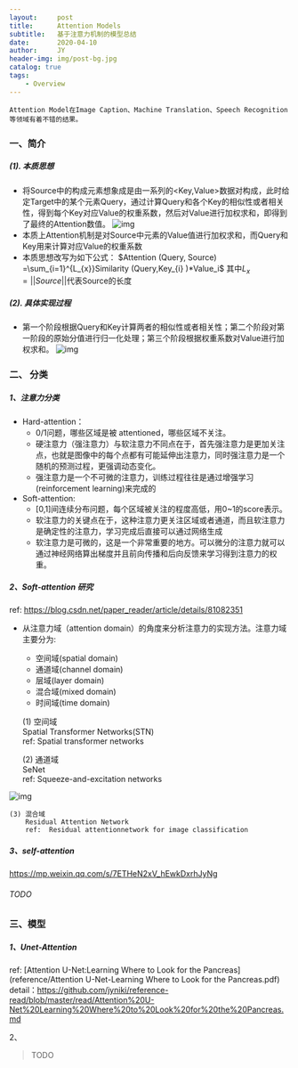 ```yaml
---
layout:     post
title:      Attention Models
subtitle:   基于注意力机制的模型总结
date:       2020-04-10
author:     JY
header-img: img/post-bg.jpg
catalog: true
tags:
    - Overview
---
```


`Attention Model在Image Caption、Machine Translation、Speech Recognition等领域有着不错的结果。`

### 一、简介
##### (1). 本质思想

- 将Source中的构成元素想象成是由一系列的<Key,Value>数据对构成，此时给定Target中的某个元素Query，通过计算Query和各个Key的相似性或者相关性，得到每个Key对应Value的权重系数，然后对Value进行加权求和，即得到了最终的Attention数值。
  ![img](https://github.com/ZJU-CVs/zju-cvs.github.io/raw/master/img/picture/attention2.png)
- 本质上Attention机制是对Source中元素的Value值进行加权求和，而Query和Key用来计算对应Value的权重系数
- 本质思想改写为如下公式：
$Attention (Query, Source) =\sum_{i=1}^{L_{x}}Similarity (Query,Key_{i} )*Value_i$
其中$L_x=||Source||$代表Source的长度

##### (2). 具体实现过程

- 第一个阶段根据Query和Key计算两者的相似性或者相关性；第二个阶段对第一阶段的原始分值进行归一化处理；第三个阶段根据权重系数对Value进行加权求和。
![img](https://github.com/ZJU-CVs/zju-cvs.github.io/raw/master/img/picture/attention1.jpg)


### 二、 分类

##### 1、注意力分类

- Hard-attention： 
  - 0/1问题，哪些区域是被 attentioned，哪些区域不关注。
  - 硬注意力（强注意力）与软注意力不同点在于，首先强注意力是更加关注点，也就是图像中的每个点都有可能延伸出注意力，同时强注意力是一个随机的预测过程，更强调动态变化。
  - 强注意力是一个不可微的注意力，训练过程往往是通过增强学习(reinforcement learning)来完成的
- Soft-attention:
  - [0,1]间连续分布问题，每个区域被关注的程度高低，用0~1的score表示。
  - 软注意力的关键点在于，这种注意力更关注区域或者通道，而且软注意力是确定性的注意力，学习完成后直接可以通过网络生成
  - 软注意力是可微的，这是一个非常重要的地方。可以微分的注意力就可以通过神经网络算出梯度并且前向传播和后向反馈来学习得到注意力的权重。
  

##### 2、Soft-attention 研究    

  ref: <https://blog.csdn.net/paper_reader/article/details/81082351>

- 从注意力域（attention domain）的角度来分析注意力的实现方法。注意力域主要分为:
   - 空间域(spatial domain)
   - 通道域(channel domain)
   - 层域(layer domain)
   - 混合域(mixed domain)
   - 时间域(time domain)
   
   (1) 空间域  
   Spatial Transformer Networks(STN)   
   ref: Spatial transformer networks
   
   (2) 通道域   
   SeNet  
   ref: Squeeze-and-excitation networks

![img](https://github.com/ZJU-CVs/zju-cvs.github.io/raw/master/img/picture/SEnet1.png)

   	(3) 混合域   
		Residual Attention Network   
		ref:  Residual attentionnetwork for image classification



##### 3、self-attention

https://mp.weixin.qq.com/s/7ETHeN2xV_hEwkDxrhJyNg

###### TODO



### 三、模型

##### 1、Unet-Attention

ref: [Attention U-Net:Learning Where to Look for the Pancreas](reference/Attention U-Net-Learning Where to Look for the Pancreas.pdf)
detail：<https://github.com/jyniki/reference-read/blob/master/read/Attention%20U-Net%20Learning%20Where%20to%20Look%20for%20the%20Pancreas.md>

2、

> TODO